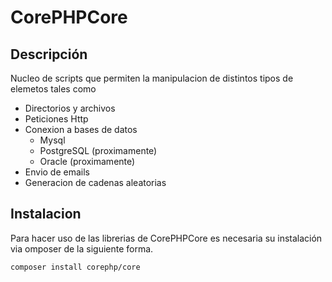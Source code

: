 # CorePHPCore

## Descripción
Nucleo de scripts que permiten la manipulacion de distintos tipos de elemetos tales como

* Directorios y archivos
* Peticiones Http
* Conexion a bases de datos
    * Mysql
    * PostgreSQL (proximamente)
    * Oracle (proximamente)
* Envio de emails
* Generacion de cadenas aleatorias

## Instalacion 
Para hacer uso de las librerias de CorePHPCore es necesaria su instalación via omposer de
la siguiente forma.

```bash
composer install corephp/core
```

